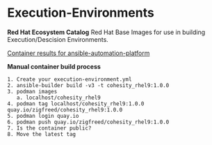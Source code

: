 # Execution-Environments

**Red Hat Ecosystem Catalog**
Red Hat Base Images for use in building Execution/Descision Environments.

[Container results for ansible-automation-platform](https://catalog.redhat.com/en/search?searchType=Containers&q=ansible-automation-platform&p=1 "Container results for ansible-automation-platform")<br>

**Manual container build process**
```
1. Create your execution-environment.yml
2. ansible-builder build -v3 -t cohesity_rhel9:1.0.0
3. podman images
   a. localhost/cohesity_rhel9
4. podman tag localhost/cohesity_rhel9:1.0.0 quay.io/zigfreed/cohesity_rhel9:1.0.0
5. podman login quay.io
6. podman push quay.io/zigfreed/cohesity_rhel9:1.0.0
7. Is the container public?
8. Move the latest tag
```
